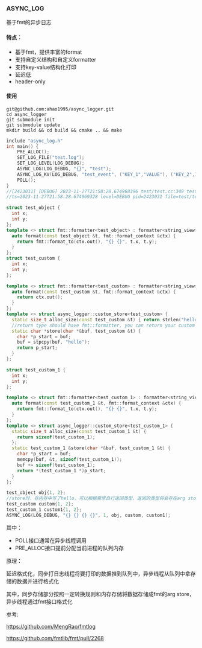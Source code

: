 ### ASYNC_LOG

基于fmt的异步日志

#### 特点：

- 基于fmt，提供丰富的format
- 支持自定义结构和自定义formatter
- 支持key-value结构化打印
- 延迟低
- header-only

#### 使用

```
git@github.com:ahao1995/async_logger.git
cd async_logger
git submodule init
git submodule update
mkdir build && cd build && cmake .. && make
```

```C++
include "async_log.h"
int main() {
    PRE_ALLOC();
    SET_LOG_FILE("test.log");
    SET_LOG_LEVEL(LOG_DEBUG);
    ASYNC_LOG(LOG_DEBUG, "{}", "test");
    ASYNC_LOG_KV(LOG_DEBUG, "test_event", ("KEY_1","VALUE"), ("KEY_2",1));
    POLL();
}
//[2423031] [DEBUG] 2023-11-27T21:58:28.674968396 test/test.cc:349 test
//ts=2023-11-27T21:58:28.674969328 level=DEBUG pid=2423031 file=test/test.cc:350 event="test_event" KEY_1="VALUE" KEY_2=1
```
```C++
struct test_object {
  int x;
  int y;
};
template <> struct fmt::formatter<test_object> : formatter<string_view> {
  auto format(const test_object &t, fmt::format_context &ctx) {
    return fmt::format_to(ctx.out(), "{} {}", t.x, t.y);
  }
};
struct test_custom {
  int x;
  int y;
};

template <> struct fmt::formatter<test_custom> : formatter<string_view> {
  auto format(const test_custom &t, fmt::format_context &ctx) {
    return ctx.out();
  }
};
template <> struct async_logger::custom_store<test_custom> {
  static size_t alloc_size(const test_custom &t) { return strlen("hello"); };
  //return type should have fmt::formatter, you can return your custom type
  static char *store(char *&buf, test_custom &t) {
    char *p_start = buf;
    buf = stpcpy(buf, "hello");
    return p_start;
  }
};

struct test_custom_1 {
  int x;
  int y;
};

template <> struct fmt::formatter<test_custom_1> : formatter<string_view> {
  auto format(const test_custom_1 &t, fmt::format_context &ctx) {
    return fmt::format_to(ctx.out(), "{} {}", t.x, t.y);
  }
};
template <> struct async_logger::custom_store<test_custom_1> {
  static size_t alloc_size(const test_custom_1 &t) {
    return sizeof(test_custom_1);
  };
  static test_custom_1 &store(char *&buf, test_custom_1 &t) {
    char *p_start = buf;
    memcpy(buf, &t, sizeof(test_custom_1));
    buf += sizeof(test_custom_1);
    return *(test_custom_1 *)p_start;
  }
};

test_object obj{1, 2};
//store时，在内存中写了hello，可以根据需求自行返回类型，返回的类型将会存在arg store中，如果是custom 需要提供对应的fmt::formatter
test_custom custom{1, 2};
test_custom_1 custom1{1, 2};
ASYNC_LOG(LOG_DEBUG, "{} {} {} {}", 1, obj, custom, custom1);
```
其中：

- POLL接口通常在异步线程调用
- PRE_ALLOC接口提前分配当前进程的队列内存

原理：

延迟格式化，同步打日志线程将要打印的数据推到队列中，异步线程从队列中拿存储的数据并进行格式化

其中，同步存储部分按照一定转换规则和内存存储将数据存储成fmt的arg store，异步线程通过fmt接口格式化

参考:

https://github.com/MengRao/fmtlog

https://github.com/fmtlib/fmt/pull/2268